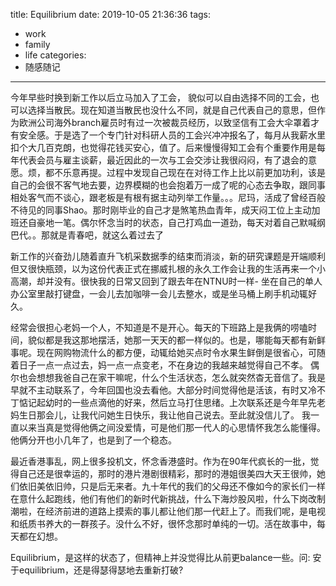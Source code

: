 title: Equilibrium
date: 2019-10-05 21:36:36
tags:
- work
- family
- life
categories:
- 随感随记
---

今年早些时换到新工作以后立马加入了工会， 貌似可以自由选择不同的工会，也可以选择当散民。现在知道当散民也没什么不同，就是自己代表自己的意思，但作为欧洲公司海外branch雇员时有过一次被裁员经历，以致坚信有工会大伞罩着才有安全感。于是选了一个专门针对科研人员的工会兴冲冲报名了，每月从我薪水里扣个大几百克朗，也觉得花钱买安心，值了。后来慢慢得知工会有个重要作用是每年代表会员与雇主谈薪，最近因此的一次与工会交涉让我很闷闷，有了退会的意愿。烦，都不乐意再提。过程中发现自己现在在对待工作上比以前更加功利，该是自己的会很不客气地去要，边界模糊的也会抱着万一成了呢的心态去争取，跟同事相处客气而不谈心，跟老板是有根有据主动列举工作量。。。尼玛，活成了曾经百般不待见的同事Shao。那时刚毕业的自己才是煞笔热血青年，成天闷工位上主动加班还自豪地一笔。偶尔怀念当时的状态，自己打鸡血一道劲，每天对着自己默喊纲巴代。。那就是青春吧，就这么着过去了

新工作的兴奋劲儿随着直升飞机采数据季的结束而消淡，新的研究课题是开端顺利但又很快瓶颈，以为这份代表正式在挪威扎根的永久工作会让我的生活再来一个小高潮，却并没有。很快我的日常又回到了跟去年在NTNU时一样- 坐在自己的单人办公室里敲打键盘，一会儿去加咖啡一会儿去整水，或是坐马桶上刷手机动辄好久。


经常会很担心老妈一个人，不知道是不是开心。每天的下班路上是我俩的唠嗑时间，貌似都是我这那地摆活，她那一天天的都一样似的。也是，哪能每天都有新鲜事呢。现在网购物流什么的都方便，动辄给她买点时令水果生鲜倒是很省心，可随着日子一点一点过去，妈一点一点变老，不在身边的我越来越觉得自己不孝。
偶尔也会想想我爸自己在家干嘛呢，什么个生活状态，怎么就突然杳无音信了。我是早就不主动联系了，今年回国也没去看他。大部分时间觉得他是活该，有时又冷不丁惦记起幼时的一些点滴他的好来，然后立马打住思绪。上次联系还是今年早先老妈生日那会儿，让我代问她生日快乐，我让他自己说去。至此就没信儿了。
我一直以来当真是觉得他俩之间没爱情，可是他们那一代人的心思情怀我怎么能懂得。他俩分开也小几年了，也是到了一个稳态。

最近香港事乱，网上很多投机文，怀念香港盛时。作为在90年代疯长的一批，觉得自己还是很幸运的，那时的港片港剧很精彩，那时的港姐很美四大天王很帅，她们依旧美依旧帅，只是后无来者。九十年代的我们的父母还不像如今的家长们一样在意什么起跑线，他们有他们的新时代新挑战，什么下海炒股风啦，什么下岗改制潮啦，在经济前进的道路上摸索的事儿都让他们那一代赶上了。而我们呢，是电视和纸质书养大的一群孩子。没什么不好，很怀念那时单纯的一切。活在故事中，每天都在幻想。

Equilibrium，是这样的状态了，但精神上并没觉得比从前更balance一些。问: 安于equilibrium，还是得瑟得瑟地去重新打破? 
